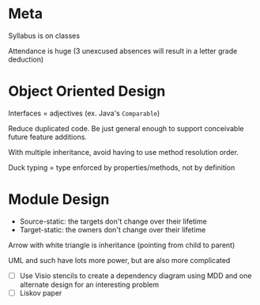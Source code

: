 # Meta
Syllabus is on classes

Attendance is huge (3 unexcused absences will result in a letter grade deduction)

# Object Oriented Design
Interfaces = adjectives (ex. Java's ```Comparable```)

Reduce duplicated code. Be just general enough to support conceivable future feature additions.

With multiple inheritance, avoid having to use method resolution order.

Duck typing = type enforced by properties/methods, not by definition

# Module Design
- Source-static: the targets don't change over their lifetime
- Target-static: the owners don't change over their lifetime

Arrow with white triangle is inheritance (pointing from child to parent)

UML and such have lots more power, but are also more complicated

- [ ] Use Visio stencils to create a dependency diagram using MDD and one alternate design for an interesting problem
- [ ] Liskov paper